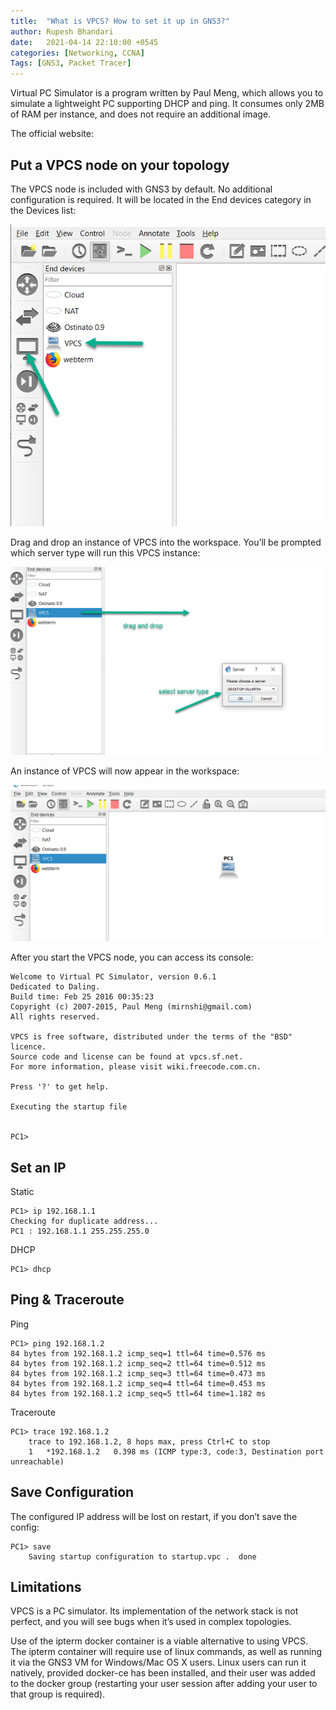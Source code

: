 ```yaml
---
title:  "What is VPCS? How to set it up in GNS3?"
author: Rupesh Bhandari
date:   2021-04-14 22:10:00 +0545
categories: [Networking, CCNA] 
Tags: [GNS3, Packet Tracer] 
---
```


Virtual PC Simulator is a program written by Paul Meng, which allows you to simulate a lightweight PC supporting DHCP and ping. It consumes only 2MB of RAM per instance, and does not require an additional image.

The official website: <a href="https://sourceforge.net/projects/vpcs/?source=directory" target = "_blank"></a>

## Put a VPCS node on your topology

The VPCS node is included with GNS3 by default. No additional configuration is required. It will be located in the End devices category in the Devices list:

![Step 1](/assets/img/vpc/1.png)

Drag and drop an instance of VPCS into the workspace. You’ll be prompted which server type will run this VPCS instance:

![Step 2](/assets/img/vpc/2.png)

An instance of VPCS will now appear in the workspace:

![Step 3](/assets/img/vpc/3.png)

After you start the VPCS node, you can access its console:

```console
Welcome to Virtual PC Simulator, version 0.6.1
Dedicated to Daling.
Build time: Feb 25 2016 00:35:23
Copyright (c) 2007-2015, Paul Meng (mirnshi@gmail.com)
All rights reserved.

VPCS is free software, distributed under the terms of the "BSD" licence.
Source code and license can be found at vpcs.sf.net.
For more information, please visit wiki.freecode.com.cn.

Press '?' to get help.

Executing the startup file


PC1>
```

## Set an IP

Static

```console
PC1> ip 192.168.1.1
Checking for duplicate address...
PC1 : 192.168.1.1 255.255.255.0
```

DHCP

```console  
PC1> dhcp
```

## Ping & Traceroute

Ping

```console
PC1> ping 192.168.1.2
84 bytes from 192.168.1.2 icmp_seq=1 ttl=64 time=0.576 ms
84 bytes from 192.168.1.2 icmp_seq=2 ttl=64 time=0.512 ms
84 bytes from 192.168.1.2 icmp_seq=3 ttl=64 time=0.473 ms
84 bytes from 192.168.1.2 icmp_seq=4 ttl=64 time=0.453 ms
84 bytes from 192.168.1.2 icmp_seq=5 ttl=64 time=1.182 ms
```

Traceroute

```console
PC1> trace 192.168.1.2
    trace to 192.168.1.2, 8 hops max, press Ctrl+C to stop
    1   *192.168.1.2   0.398 ms (ICMP type:3, code:3, Destination port unreachable)
```

## Save Configuration

The configured IP address will be lost on restart, if you don’t save the config:

```console
PC1> save
    Saving startup configuration to startup.vpc .  done
```

## Limitations

VPCS is a PC simulator. Its implementation of the network stack is not perfect, and you will see bugs when it’s used in complex topologies.

Use of the ipterm docker container is a viable alternative to using VPCS. The ipterm container will require use of linux commands, as well as running it via the GNS3 VM for Windows/Mac OS X users. Linux users can run it natively, provided docker-ce has been installed, and their user was added to the docker group (restarting your user session after adding your user to that group is required).
